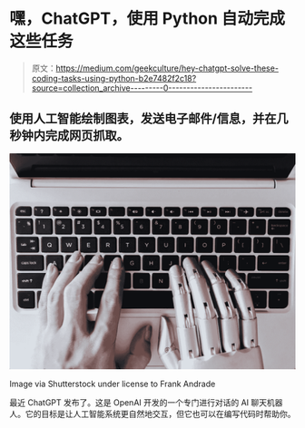 # 嘿，ChatGPT，使用 Python 自动完成这些任务

> 原文：<https://medium.com/geekculture/hey-chatgpt-solve-these-coding-tasks-using-python-b2e7482f2c18?source=collection_archive---------0----------------------->

## 使用人工智能绘制图表，发送电子邮件/信息，并在几秒钟内完成网页抓取。

![](img/1b4485dc165a760f3686840fc1699fea.png)

Image via Shutterstock under license to Frank Andrade

最近 ChatGPT 发布了。这是 OpenAI 开发的一个专门进行对话的 AI 聊天机器人。它的目标是让人工智能系统更自然地交互，但它也可以在编写代码时帮助你。